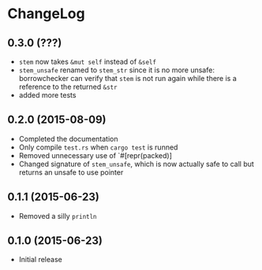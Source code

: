 ChangeLog
=========

0.3.0 (???)
-----------
* `stem` now takes `&mut self` instead of `&self`
* `stem_unsafe` renamed to `stem_str` since it is no more unsafe:
  borrowchecker can verify that `stem` is not run again while there is
  a reference to the returned `&str`
* added more tests

0.2.0 (2015-08-09)
------------------
* Completed the documentation
* Only compile `test.rs` when `cargo test` is runned
* Removed unnecessary use of `#[repr(packed)]
* Changed signature of `stem_unsafe`, which is now actually safe to
  call but returns an unsafe to use pointer 

0.1.1 (2015-06-23)
------------------
* Removed a silly `println`

0.1.0 (2015-06-23)
------------------
* Initial release
